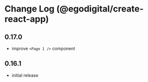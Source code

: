 # Change Log (@egodigital/create-react-app)

## 0.17.0

* improve `<Page 1 />` component

## 0.16.1

* initial release
